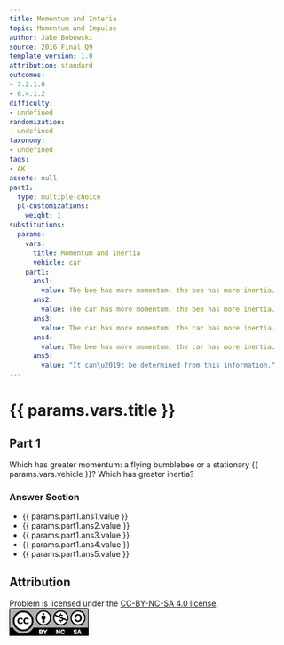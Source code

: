 ```yaml
---
title: Momentum and Interia
topic: Momentum and Impulse
author: Jake Bobowski
source: 2016 Final Q9
template_version: 1.0
attribution: standard
outcomes:
- 7.2.1.0
- 6.4.1.2
difficulty:
- undefined
randomization:
- undefined
taxonomy:
- undefined
tags:
- AK
assets: null
part1:
  type: multiple-choice
  pl-customizations:
    weight: 1
substitutions:
  params:
    vars:
      title: Momentum and Inertia
      vehicle: car
    part1:
      ans1:
        value: The bee has more momentum, the bee has more inertia.
      ans2:
        value: The car has more momentum, the bee has more inertia.
      ans3:
        value: The car has more momentum, the car has more inertia.
      ans4:
        value: The bee has more momentum, the car has more inertia.
      ans5:
        value: "It can\u2019t be determined from this information."
---
```

# {{ params.vars.title }}
## Part 1

Which has greater momentum: a flying bumblebee or a stationary {{ params.vars.vehicle }}? Which has greater inertia?

### Answer Section

- {{ params.part1.ans1.value }}
- {{ params.part1.ans2.value }}
- {{ params.part1.ans3.value }}
- {{ params.part1.ans4.value }}
- {{ params.part1.ans5.value }}

## Attribution

Problem is licensed under the [CC-BY-NC-SA 4.0 license](https://creativecommons.org/licenses/by-nc-sa/4.0/).<br> ![The Creative Commons 4.0 license requiring attribution-BY, non-commercial-NC, and share-alike-SA license.](https://raw.githubusercontent.com/firasm/bits/master/by-nc-sa.png)